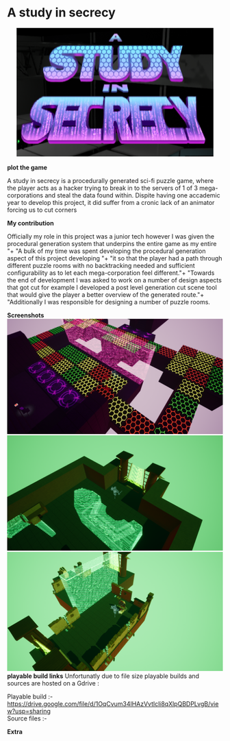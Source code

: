 # A study in secrecy

<p align="center">
  <img width="460" height="300" src="sslogo.png">
</p>

<b>plot the game </b>
<p>A study in secrecy is a procedurally generated sci-fi puzzle game, where the player acts as a hacker trying to break in to the servers of 1 of 3 mega-corporations and steal the data found within. Dispite having one accademic 
year to develop this project, it did suffer from a cronic lack of an animator forcing us to cut corners</p>

<b>My contribution </b>
<p>Officially my role in this project was a junior tech however I was given the procedural generation system that underpins the entire game as my entire "+
"A bulk of my time was spent developing the procedural generation aspect of this project developing "+
"it so that the player had a path through different puzzle rooms with no backtracking needed and sufficient configurability as to let each mega-corporation feel different."+
"Towards the end of development I was asked to work on a number of design aspects that got cut for example I developed a post level generation cut scene tool that would give the player a better overview of the generated route."+
"Additionally I was responsible for designing a number of puzzle rooms.</p>
 	
<b>Screenshots</b>
 <img  src="HighresScreenshot00000.png">
 <img  src="HighresScreenshot00001.png">
 <img  src="HighresScreenshot00002.png">
<b>playable build links</b>
Unfortunatly due to file size playable builds and sources are hosted on a Gdrive :

Playable build :- https://drive.google.com/file/d/1OqCvum34lHAzVvtlcli8qXlpQBDPLvgB/view?usp=sharing 
<br>
Source files :- 

<b>Extra</b>